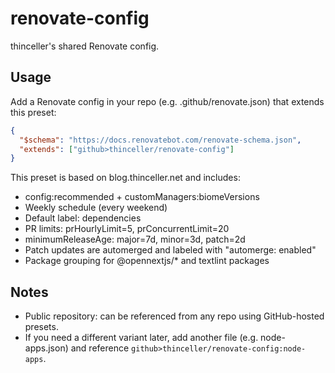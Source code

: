 # renovate-config

thinceller's shared Renovate config.

## Usage
Add a Renovate config in your repo (e.g. .github/renovate.json) that extends this preset:

```json
{
  "$schema": "https://docs.renovatebot.com/renovate-schema.json",
  "extends": ["github>thinceller/renovate-config"]
}
```

This preset is based on blog.thinceller.net and includes:
- config:recommended + customManagers:biomeVersions
- Weekly schedule (every weekend)
- Default label: dependencies
- PR limits: prHourlyLimit=5, prConcurrentLimit=20
- minimumReleaseAge: major=7d, minor=3d, patch=2d
- Patch updates are automerged and labeled with "automerge: enabled"
- Package grouping for @opennextjs/* and textlint packages

## Notes
- Public repository: can be referenced from any repo using GitHub-hosted presets.
- If you need a different variant later, add another file (e.g. node-apps.json) and reference `github>thinceller/renovate-config:node-apps`.
